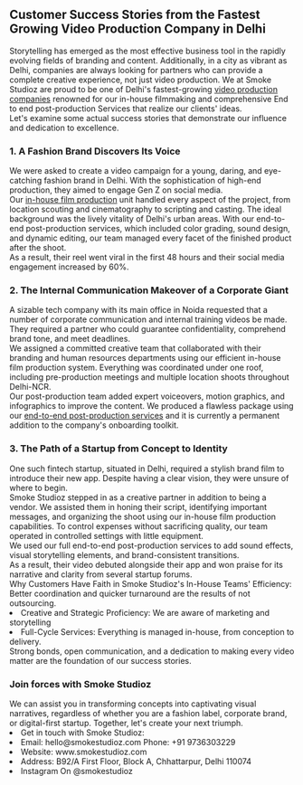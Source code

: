 <h2> Customer Success Stories from the Fastest Growing Video Production Company in Delhi</h2>
Storytelling has emerged as the most effective business tool in the rapidly evolving fields of branding and content. Additionally, in a city as vibrant as Delhi, companies are always looking for partners who can provide a complete creative experience, not just video production. We at Smoke Studioz are proud to be one of Delhi's fastest-growing <a href="https://smokestudioz.com/" title"video production house" alt"video production house">video production companies</a> renowned for our in-house filmmaking and comprehensive End to end post-production Services  that realize our clients' ideas.<br>
Let's examine some actual success stories that demonstrate our influence and dedication to excellence.<br>
<h3>1. A Fashion Brand Discovers Its Voice</h3>
We were asked to create a video campaign for a young, daring, and eye-catching fashion brand in Delhi. With the sophistication of high-end production, they aimed to engage Gen Z on social media.<br>
Our <a href="https://smokestudioz.com/" title="in-house film production" alt"in-house film production">in-house film production</a> unit handled every aspect of the project, from location scouting and cinematography to scripting and casting. The ideal background was the lively vitality of Delhi's urban areas. With our end-to-end post-production services, which included color grading, sound design, and dynamic editing, our team managed every facet of the finished product after the shoot.<br>
As a result, their reel went viral in the first 48 hours and their social media engagement increased by 60%.<br>
<h3>2. The Internal Communication Makeover of a Corporate Giant</h3>
A sizable tech company with its main office in Noida requested that a number of corporate communication and internal training videos be made. They required a partner who could guarantee confidentiality, comprehend brand tone, and meet deadlines.<br>
We assigned a committed creative team that collaborated with their branding and human resources departments using our efficient in-house film production system. Everything was coordinated under one roof, including pre-production meetings and multiple location shoots throughout Delhi-NCR.<br>
Our post-production team added expert voiceovers, motion graphics, and infographics to improve the content. We produced a flawless package using our <a href="https://smokestudioz.com/" title="post-production services" alt"post-production services">end-to-end post-production services</a> and it is currently a permanent addition to the company's onboarding toolkit.<br>
<h3>3. The Path of a Startup from Concept to Identity</h3>
One such fintech startup, situated in Delhi, required a stylish brand film to introduce their new app. Despite having a clear vision, they were unsure of where to begin.<br>
Smoke Studioz stepped in as a creative partner in addition to being a vendor. We assisted them in honing their script, identifying important messages, and organizing the shoot using our in-house film production capabilities. To control expenses without sacrificing quality, our team operated in controlled settings with little equipment.<br>
We used our full end-to-end post-production services to add sound effects, visual storytelling elements, and brand-consistent transitions.<br>
As a result, their video debuted alongside their app and won praise for its narrative and clarity from several startup forums.<br>
Why Customers Have Faith in Smoke Studioz's In-House Teams' Efficiency: Better coordination and quicker turnaround are the results of not outsourcing.<br>
<li> Creative and Strategic Proficiency: We are aware of marketing and storytelling</li>
<li>	Full-Cycle Services: Everything is managed in-house, from conception to delivery.</li>
Strong bonds, open communication, and a dedication to making every video matter are the foundation of our success stories.<br>
<h3>Join forces with Smoke Studioz</h3>
We can assist you in transforming concepts into captivating visual narratives, regardless of whether you are a fashion label, corporate brand, or digital-first startup. Together, let's create your next triumph.<br>
<li>Get in touch with Smoke Studioz:</li>
<li>Email: hello@smokestudioz.com  Phone: +91 9736303229</li>
<li>Website: www.smokestudioz.com</li>
<li>Address: B92/A First Floor, Block A, Chhattarpur, Delhi 110074</li>
<li>Instagram On @smokestudioz </li>
